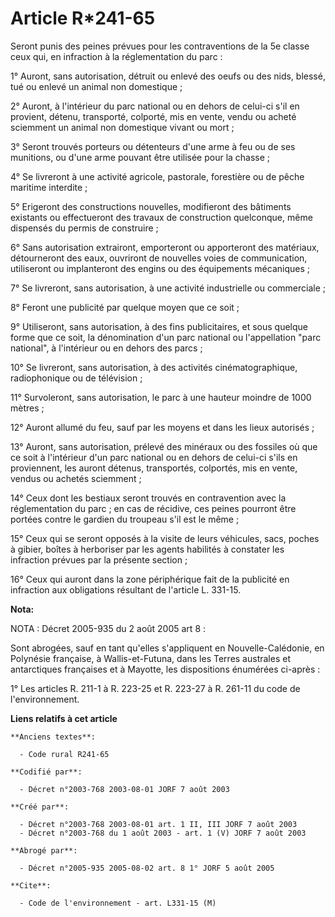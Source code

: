 # Article R*241-65

Seront punis des peines prévues pour les contraventions de la 5e classe ceux qui, en infraction à la réglementation du parc :

1° Auront, sans autorisation, détruit ou enlevé des oeufs ou des nids, blessé, tué ou enlevé un animal non domestique ;

2° Auront, à l'intérieur du parc national ou en dehors de celui-ci s'il en provient, détenu, transporté, colporté, mis en
vente, vendu ou acheté sciemment un animal non domestique vivant ou mort ;

3° Seront trouvés porteurs ou détenteurs d'une arme à feu ou de ses munitions, ou d'une arme pouvant être utilisée pour la
chasse ;

4° Se livreront à une activité agricole, pastorale, forestière ou de pêche maritime interdite ;

5° Erigeront des constructions nouvelles, modifieront des bâtiments existants ou effectueront des travaux de construction
quelconque, même dispensés du permis de construire ;

6° Sans autorisation extrairont, emporteront ou apporteront des matériaux, détourneront des eaux, ouvriront de nouvelles
voies de communication, utiliseront ou implanteront des engins ou des équipements mécaniques ;

7° Se livreront, sans autorisation, à une activité industrielle ou commerciale ;

8° Feront une publicité par quelque moyen que ce soit ;

9° Utiliseront, sans autorisation, à des fins publicitaires, et sous quelque forme que ce soit, la dénomination d'un parc
national ou l'appellation "parc national", à l'intérieur ou en dehors des parcs ;

10° Se livreront, sans autorisation, à des activités cinématographique, radiophonique ou de télévision ;

11° Survoleront, sans autorisation, le parc à une hauteur moindre de 1000 mètres ;

12° Auront allumé du feu, sauf par les moyens et dans les lieux autorisés ;

13° Auront, sans autorisation, prélevé des minéraux ou des fossiles où que ce soit à l'intérieur d'un parc national ou en
dehors de celui-ci s'ils en proviennent, les auront détenus, transportés, colportés, mis en vente, vendus ou achetés
sciemment ;

14° Ceux dont les bestiaux seront trouvés en contravention avec la réglementation du parc ; en cas de récidive, ces peines
pourront être portées contre le gardien du troupeau s'il est le même ;

15° Ceux qui se seront opposés à la visite de leurs véhicules, sacs, poches à gibier, boîtes à herboriser par les agents
habilités à constater les infraction prévues par la présente section ;

16° Ceux qui auront dans la zone périphérique fait de la publicité en infraction aux obligations résultant de l'article L.
331-15.

**Nota:**

NOTA : Décret 2005-935 du 2 août 2005 art 8 :

Sont abrogées, sauf en tant qu'elles s'appliquent en Nouvelle-Calédonie, en Polynésie française, à Wallis-et-Futuna, dans les
Terres australes et antarctiques françaises et à Mayotte, les dispositions énumérées ci-après :

1° Les articles R. 211-1 à R. 223-25 et R. 223-27 à R. 261-11 du code de l'environnement.

**Liens relatifs à cet article**

	**Anciens textes**:

	  - Code rural R241-65

	**Codifié par**:

	  - Décret n°2003-768 2003-08-01 JORF 7 août 2003

	**Créé par**:

	  - Décret n°2003-768 2003-08-01 art. 1 II, III JORF 7 août 2003
	  - Décret n°2003-768 du 1 août 2003 - art. 1 (V) JORF 7 août 2003

	**Abrogé par**:

	  - Décret n°2005-935 2005-08-02 art. 8 1° JORF 5 août 2005

	**Cite**:

	  - Code de l'environnement - art. L331-15 (M)
